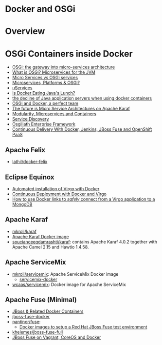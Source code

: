 Docker and OSGi
===============

# Overview

# OSGi Containers inside Docker

- [OSGi: the gateway into micro-services architecture](https://aredko.blogspot.co.uk/2014/08/osgi-gateway-into-micro-services.html)
- [What is OSGi? Microservices for the JVM](https://sookocheff.com/post/java/what-is-osgi/)
- [Micro Services vs OSGi services](http://paulonjava.blogspot.co.uk/2014/04/micro-services-vs-osgi-services.html)
- [Microservices, Platforms & OSGi?](https://blogs.paremus.com/2015/03/microservices-platforms-osgi/)
- [µServices](http://blog.osgi.org/2010/03/services.html#uds-search-results)
- [Is Docker Eating Java's Lunch?](http://blog.osgi.org/2014/08/is-docker-eating-javas-lunch.html)
- [the decline of Java application servers when using docker containers](https://blog.fabric8.io/the-decline-of-java-application-servers-when-using-docker-containers-edbe032e1f30#.e0izbwe3x)
- [OSGi and Docker, a perfect team](http://paulbakker.io/docker/docker-osgi/)
- [The future is Micro Service Architectures on Apache Karaf](http://blog.eisele.net/2014/10/the-future-is-micro-service-architectures-with-apache-karaf.html)
- [Modularity, Microservices and Containers](https://jaxenter.com/modularity-microservices-and-containers-124086.html)
- [Service Discovery](http://www.codemonkey.nl/discovery/)
- [Osgiliath Enterprise Framework](http://osgiliathenterprise.github.io/projects.documentations/products/osgiliath-enterprise-framework/)
- [Continuous Delivery With Docker, Jenkins, JBoss Fuse and OpenShift PaaS](http://blog.christianposta.com/demo/continuous-delivery-with-jenkins-gerrit-jboss-fuse-and-openshift-paas/)

## Apache Felix

- [lathil/docker-felix](https://hub.docker.com/r/lathil/docker-felix/~/dockerfile/)

## Eclipse Equinox

- [Automated installation of Virgo with Docker](http://eclipsesource.com/blogs/2013/07/03/automated-installation-of-virgo-with-docker/)
- [Continuous Deployment with Docker and Virgo](http://eclipsesource.com/blogs/2013/10/25/continuous-deployment-with-docker-and-virgo/)
- [How to use Docker links to *safely* connect from a Virgo application to a MongoDB](http://eclipsesource.com/blogs/2014/02/27/how-to-use-docker-links-to-safely-connect-from-a-virgo-application-to-a-mongodb/)

## Apache Karaf

- [mkroli/karaf](https://hub.docker.com/r/mkroli/karaf/~/dockerfile/)
- [Apache Karaf Docker image](https://github.com/mkroli/karaf-docker)
- [soucianceeqdamrashti/karaf](https://hub.docker.com/r/soucianceeqdamrashti/karaf/): contains Apache Karaf 4.0.2 together with Apache Camel 2.15 and Hawtio 1.4.58.

## Apache ServiceMix

- [mkroli/servicemix](https://hub.docker.com/r/mkroli/servicemix/): Apache ServiceMix Docker image
    - [servicemix-docker](https://github.com/mkroli/servicemix-docker)
- [wcaas/servicemix](https://hub.docker.com/r/wcaas/servicemix/): Docker image for Apache ServiceMix

## Apache Fuse (Minimal)

- [JBoss & Related Docker Containers](https://github.com/bsaunder/docker-containers)
- [jboss-fuse-docker](https://github.com/jboss-fuse/jboss-fuse-docker)
- [pantinor/fuse](https://hub.docker.com/r/pantinor/fuse/):
    - [Docker images to setup a Red Hat JBoss Fuse test environment](https://github.com/paoloantinori/dockerfiles/tree/master/centos/fuse)
- [khelemes/jboss-fuse-full](https://hub.docker.com/r/khelemes/jboss-fuse-full/)
- [JBoss Fuse on Vagrant, CoreOS and Docker](http://www.schlaepfer.com/?p=132)

